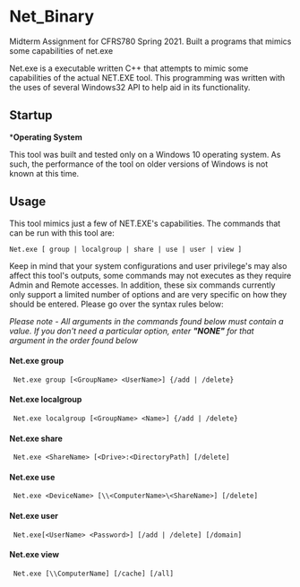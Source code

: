 # Net_Binary
Midterm Assignment for CFRS780 Spring 2021. Built a programs that mimics some capabilities of net.exe

Net.exe is a executable written C++ that attempts to mimic some capabilities of the actual NET.EXE tool. This programming was written with the uses of several Windows32 API to help aid in its functionality. 

## Startup

***Operating System**

This tool was built and tested only on a Windows 10 operating system. As such, the performance of the tool on older versions of Windows is not known at this time. 

## Usage

This tool mimics just a few of NET.EXE's capabilities. The commands that can be run with this tool are:

	Net.exe [ group | localgroup | share | use | user | view ]

Keep in mind that your system configurations and user privilege's may also affect this tool's outputs, some commands may not executes as they require Admin and Remote accesses. In addition, these six commands currently only support a limited number of options and are very specific on how they should be entered. Please go over the syntax rules below:


*Please note - All arguments in the commands found below must contain a value. If you don't need a particular option, enter **"NONE"** for that argument in the order found below*


#### Net.exe group

	 Net.exe group [<GroupName> <UserName>] {/add | /delete}

#### Net.exe localgroup

	 Net.exe localgroup [<GroupName> <Name>] {/add | /delete}

#### Net.exe share

	 Net.exe <ShareName> [<Drive>:<DirectoryPath] [/delete]

#### Net.exe use

	 Net.exe <DeviceName> [\\<ComputerName>\<ShareName>] [/delete]

#### Net.exe user

	 Net.exe[<UserName> <Password>] [/add | /delete] [/domain]

#### Net.exe view

	 Net.exe [\\ComputerName] [/cache] [/all]

